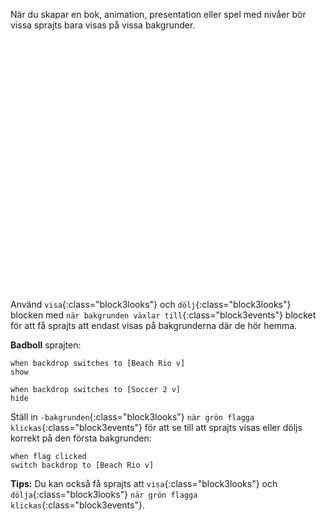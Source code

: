 När du skapar en bok, animation, presentation eller spel med nivåer bör vissa sprajts bara visas på vissa bakgrunder.
<div class="scratch-preview" style="margin-left: 15px;">
  <iframe allowtransparency="true" width="485" height="402" src="" frameborder="0"></iframe>
</div>

Använd `visa`{:class="block3looks"} och `dölj`{:class="block3looks"} blocken med `när bakgrunden växlar till`{:class="block3events"} blocket för att få sprajts att endast visas på bakgrunderna där de hör hemma.

**Badboll** sprajten:
```blocks3
when backdrop switches to [Beach Rio v]
show

when backdrop switches to [Soccer 2 v]
hide
```

Ställ in `-bakgrunden`{:class="block3looks"} `när grön flagga klickas`{:class="block3events"} för att se till att sprajts visas eller döljs korrekt på den första bakgrunden:

```blocks3
when flag clicked
switch backdrop to [Beach Rio v]
```

**Tips:** Du kan också få sprajts att `visa`{:class="block3looks"} och `dölja`{:class="block3looks"} `när grön flagga klickas`{:class="block3events"}.

